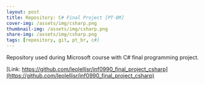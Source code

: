 ```yaml
---
layout: post
title: Repository: C# Final Project [PT-BR]
cover-img: /assets/img/csharp.png
thumbnail-img: /assets/img/csharp.png
share-img: /assets/img/csharp.png
tags: [repository, git, pt_br, c#]
---
```


Repository used during Microsoft course with C# final programming project.

[Link: https://github.com/leolellisr/inf0990_final_project_csharp](https://github.com/leolellisr/inf0990_final_project_csharp)
